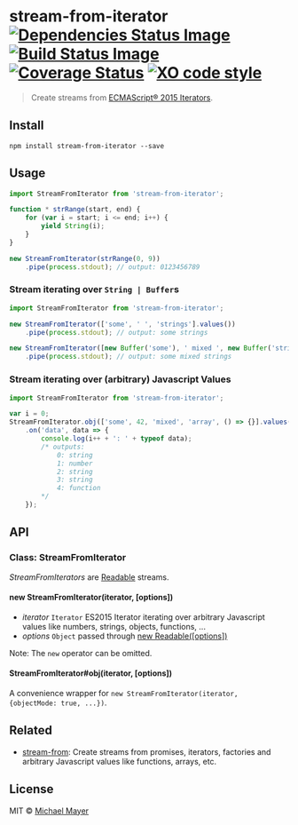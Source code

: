 # stream-from-iterator [![Dependencies Status Image](https://gemnasium.com/schnittstabil/stream-from-iterator.svg)](https://gemnasium.com/schnittstabil/stream-from-iterator) [![Build Status Image](https://travis-ci.org/schnittstabil/stream-from-iterator.svg)](https://travis-ci.org/schnittstabil/stream-from-iterator) [![Coverage Status](https://coveralls.io/repos/github/schnittstabil/stream-from-iterator/badge.svg?branch=master)](https://coveralls.io/github/schnittstabil/stream-from-iterator?branch=master) [![XO code style](https://img.shields.io/badge/code_style-XO-5ed9c7.svg)](https://github.com/sindresorhus/xo)

> Create streams from [ECMAScript® 2015 Iterators](http://www.ecma-international.org/ecma-262/6.0/#sec-operations-on-iterator-objects).

## Install

```
npm install stream-from-iterator --save
```

## Usage

```js
import StreamFromIterator from 'stream-from-iterator';

function * strRange(start, end) {
	for (var i = start; i <= end; i++) {
		yield String(i);
	}
}

new StreamFromIterator(strRange(0, 9))
	.pipe(process.stdout); // output: 0123456789
```

### Stream iterating over `String | Buffer`s

```js
import StreamFromIterator from 'stream-from-iterator';

new StreamFromIterator(['some', ' ', 'strings'].values())
	.pipe(process.stdout); // output: some strings

new StreamFromIterator([new Buffer('some'), ' mixed ', new Buffer('strings')].values())
	.pipe(process.stdout); // output: some mixed strings
```

### Stream iterating over (arbitrary) Javascript Values

```js
import StreamFromIterator from 'stream-from-iterator';

var i = 0;
StreamFromIterator.obj(['some', 42, 'mixed', 'array', () => {}].values())
	.on('data', data => {
		console.log(i++ + ': ' + typeof data);
		/* outputs:
			0: string
			1: number
			2: string
			3: string
			4: function
		*/
	});
```

## API

### Class: StreamFromIterator

_StreamFromIterators_ are [Readable](http://nodejs.org/api/stream.html#stream_class_stream_readable_1) streams.

#### new StreamFromIterator(iterator, [options])

* _iterator_ `Iterator` ES2015 Iterator iterating over arbitrary Javascript values like numbers, strings, objects, functions, ...
* _options_ `Object` passed through [new Readable([options])](http://nodejs.org/api/stream.html#stream_new_stream_readable_options)

Note: The `new` operator can be omitted.

#### StreamFromIterator#obj(iterator, [options])

A convenience wrapper for `new StreamFromIterator(iterator, {objectMode: true, ...})`.

## Related

* [stream-from](https://github.com/schnittstabil/stream-from): Create streams from promises, iterators, factories and arbitrary Javascript values like functions, arrays, etc.

## License

MIT © [Michael Mayer](http://schnittstabil.de)
